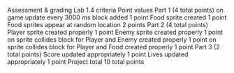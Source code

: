 Assessment & grading
Lab 1.4 criteria
Point values
Part 1
(4 total points)
on game update every 3000 ms block added
1 point
Food sprite created
1 point
Food sprites appear at random location
2 points
Part 2
(4 total points)
Player sprite created properly
1 point
Enemy sprite created properly
1 point
on sprite collides block for Player and Enemy created properly
1 point
on sprite collides block for Player and Food created properly
1 point
Part 3
(2 total points)
Score updated appropriately
1 point
Lives updated appropriately
1 point
Project total
10 total points


